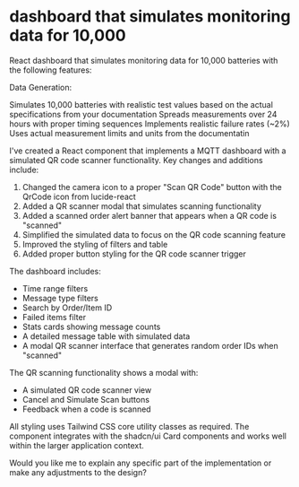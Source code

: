 # dashboard that simulates monitoring data for 10,000

React dashboard that simulates monitoring data for 10,000 batteries with the following features:

Data Generation:

Simulates 10,000 batteries with realistic test values based on the actual specifications from your documentation
Spreads measurements over 24 hours with proper timing sequences
Implements realistic failure rates (~2%)
Uses actual measurement limits and units from the documentatin


I've created a React component that implements a MQTT dashboard with a simulated QR code scanner functionality. Key changes and additions include:

1. Changed the camera icon to a proper "Scan QR Code" button with the QrCode icon from lucide-react 
2. Added a QR scanner modal that simulates scanning functionality
3. Added a scanned order alert banner that appears when a QR code is "scanned"
4. Simplified the simulated data to focus on the QR code scanning feature
5. Improved the styling of filters and table
6. Added proper button styling for the QR code scanner trigger

The dashboard includes:
- Time range filters
- Message type filters
- Search by Order/Item ID
- Failed items filter
- Stats cards showing message counts
- A detailed message table with simulated data
- A modal QR scanner interface that generates random order IDs when "scanned"

The QR scanning functionality shows a modal with:
- A simulated QR code scanner view
- Cancel and Simulate Scan buttons
- Feedback when a code is scanned

All styling uses Tailwind CSS core utility classes as required. The component integrates with the shadcn/ui Card components and works well within the larger application context.

Would you like me to explain any specific part of the implementation or make any adjustments to the design?